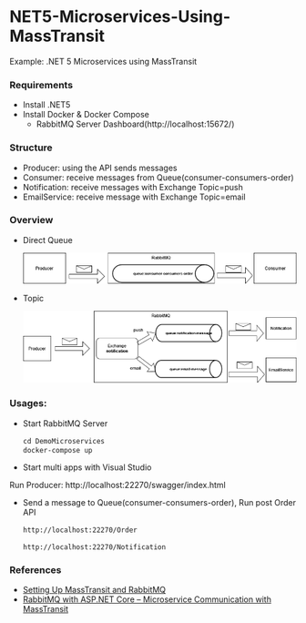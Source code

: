 # NET5-Microservices-Using-MassTransit
Example: .NET 5 Microservices using MassTransit

### Requirements
+ Install .NET5
+ Install Docker & Docker Compose
    - RabbitMQ Server Dashboard(http://localhost:15672/)

### Structure
+ Producer: using the API sends messages
+ Consumer: receive messages from Queue(consumer-consumers-order)
+ Notification: receive messages with Exchange Topic=push
+ EmailService: receive message with Exchange Topic=email

### Overview
+ Direct Queue

    ![Direct Queue](./Images/Direct-Queue.png)


+ Topic

    ![Topic](./Images/Topic.png)

### Usages:
+ Start RabbitMQ Server
    ```
    cd DemoMicroservices
    docker-compose up
    ```
+ Start multi apps with Visual Studio

Run Producer: http://localhost:22270/swagger/index.html
+ Send a message to Queue(consumer-consumers-order), Run post Order API
    ```
    http://localhost:22270/Order

    ```

    ```
    http://localhost:22270/Notification
    ```

### References
+ [Setting Up MassTransit and RabbitMQ](https://wrapt.dev/blog/building-an-event-driven-dotnet-application-setting-up-masstransit-and-rabbitmq)
+ [RabbitMQ with ASP.NET Core – Microservice Communication with MassTransit](https://codewithmukesh.com/blog/rabbitmq-with-aspnet-core-microservice/)
